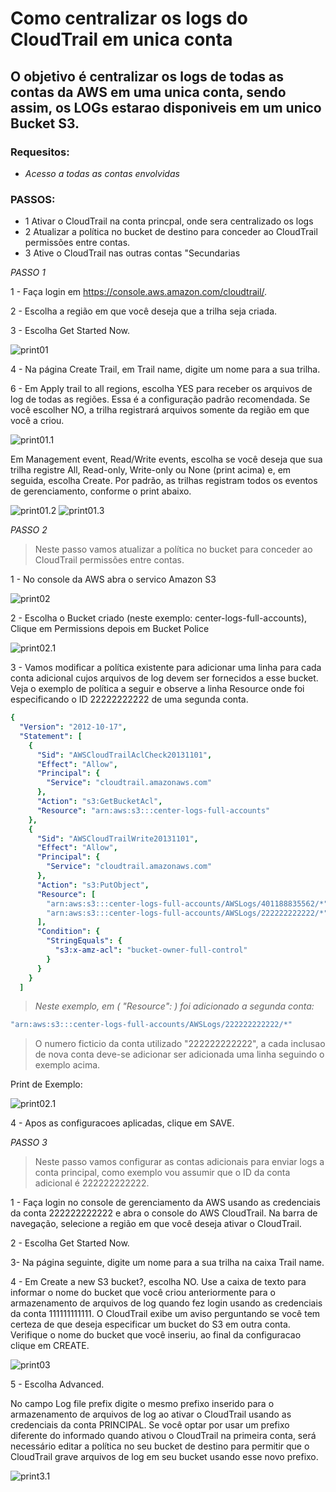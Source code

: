 # Como centralizar os logs do CloudTrail em unica conta 

## O objetivo é centralizar os logs de todas as contas da AWS em uma unica conta, sendo assim, os LOGs estarao disponiveis em um unico Bucket S3.

### **Requesitos:**

- *Acesso a todas as contas envolvidas*


### **PASSOS:**

* 1 Ativar o CloudTrail na conta princpal, onde sera centralizado os logs
* 2 Atualizar a política no bucket de destino para conceder ao CloudTrail permissões entre contas.
* 3 Ative o CloudTrail nas outras contas "Secundarias

*PASSO 1*


1 - Faça login em https://console.aws.amazon.com/cloudtrail/.

2 - Escolha a região em que você deseja que a trilha seja criada.

3 - Escolha Get Started Now.

![print01](/prints/01.png)

4 - Na página Create Trail, em Trail name, digite um nome para a sua trilha.

6 - Em Apply trail to all regions, escolha YES para receber os arquivos de log de todas as regiões. Essa é a configuração padrão recomendada. Se você escolher NO, a trilha registrará arquivos somente da região em que você a criou.

![print01.1](/prints/01.1.png)


Em Management event, Read/Write events, escolha se você deseja que sua trilha registre All, Read-only, Write-only ou None (print acima)
e, em seguida, escolha Create. Por padrão, as trilhas registram todos os eventos de gerenciamento, conforme o print abaixo.

![print01.2](/prints/01.2.png)
![print01.3](/prints/01.3.png)

*PASSO 2*

> Neste passo vamos atualizar a política no bucket para conceder ao CloudTrail permissões entre contas.

1 - No console da AWS abra o servico Amazon S3

![print02](/prints/02.png)

2 - Escolha o Bucket criado (neste exemplo: center-logs-full-accounts), Clique em Permissions depois em Bucket Police

![print02.1](/prints/2.1.png)

3 - Vamos modificar a política existente para adicionar uma linha para cada conta adicional cujos arquivos de log devem ser fornecidos a esse bucket. Veja o exemplo de política a seguir e observe a linha Resource onde foi especificando o ID 22222222222 de uma segunda conta.

```yaml 
{
  "Version": "2012-10-17",
  "Statement": [
    {
      "Sid": "AWSCloudTrailAclCheck20131101",
      "Effect": "Allow",
      "Principal": {
        "Service": "cloudtrail.amazonaws.com"
      },
      "Action": "s3:GetBucketAcl",
      "Resource": "arn:aws:s3:::center-logs-full-accounts"
    },
    {
      "Sid": "AWSCloudTrailWrite20131101",
      "Effect": "Allow",
      "Principal": {
        "Service": "cloudtrail.amazonaws.com"
      },
      "Action": "s3:PutObject",
      "Resource": [
        "arn:aws:s3:::center-logs-full-accounts/AWSLogs/401188835562/*",
        "arn:aws:s3:::center-logs-full-accounts/AWSLogs/222222222222/*"
      ],
      "Condition": { 
        "StringEquals": { 
          "s3:x-amz-acl": "bucket-owner-full-control" 
        }
      }
    }
  ]

```
> _Neste exemplo, em ( "Resource": ) foi adicionado a segunda conta:_ 

```bash
"arn:aws:s3:::center-logs-full-accounts/AWSLogs/222222222222/*"
```
> O numero ficticio da conta utilizado "222222222222", a cada inclusao de nova conta deve-se adicionar ser adicionada uma linha seguindo o exemplo acima.

Print de Exemplo:

![print02.1](/prints/2.2.png)


4 - Apos as configuracoes aplicadas, clique em SAVE.

*PASSO 3* 

> Neste passo vamos configurar as contas adicionais para enviar logs a conta principal,
como exemplo vou assumir que o ID da conta adicional é 222222222222.


1 - Faça login no console de gerenciamento da AWS usando as credenciais da conta 222222222222 e abra o console do AWS CloudTrail. Na barra de navegação, selecione a região em que você deseja ativar o CloudTrail.

2 - Escolha Get Started Now.

3- Na página seguinte, digite um nome para a sua trilha na caixa Trail name.

4 - Em Create a new S3 bucket?, escolha NO. Use a caixa de texto para informar o nome do bucket que você criou anteriormente para o armazenamento de arquivos de log quando fez login usando as credenciais da conta 111111111111. O CloudTrail exibe um aviso perguntando se você tem certeza de que deseja especificar um bucket do S3 em outra conta. Verifique o nome do bucket que você inseriu, ao final da configuracao clique em CREATE.

![print03](/prints/3.png)

5 - Escolha Advanced.

No campo Log file prefix digite o mesmo prefixo inserido para o armazenamento de arquivos de log ao ativar o CloudTrail usando as credenciais da conta PRINCIPAL. Se você optar por usar um prefixo diferente do informado quando ativou o CloudTrail na primeira conta, será necessário editar a política no seu bucket de destino para permitir que o CloudTrail grave arquivos de log em seu bucket usando esse novo prefixo.


![print3.1](/prints/3.1.png)



